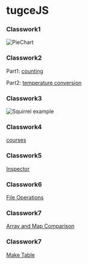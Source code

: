 # tugceJS 

### Classwork1
![PieChart](https://tugcekocak.github.io/tugceJS/images/sc1.png)
### Classwork2
Part1: [counting](https://tugcekocak.github.io/tugceJS/classwork_part1.html)

Part2: [temperature conversion](https://tugcekocak.github.io/tugceJS/classwork_part2.html)

### Classwork3
![Squirrel example](https://tugcekocak.github.io/tugceJS/images/sc555.png)

### Classwork4
[courses](https://tugcekocak.github.io/tugceJS/cw4.html)

### Classwork5
[Inspector](https://tugcekocak.github.io/tugceJS//CW5-CAL%C4%B0SMA/work/EloquentJS.html)

### Classwork6
[File Operations](https://tugcekocak.github.io/tugceJS//CW6-File.html)

### Classwork7
[Array and Map Comparison](https://tugcekocak.github.io/tugceJS//cw7/CW7.html)

### Classwork7
[Make Table](https://tugcekocak.github.io/tugceJS//cw8.html)

